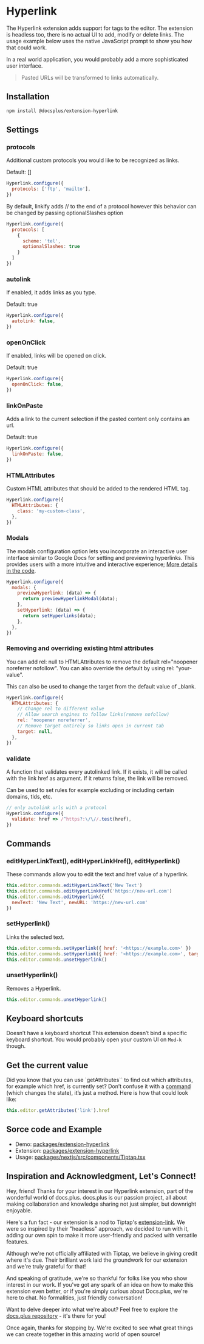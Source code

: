 # Hyperlink

The Hyperlink extension adds support for tags to the editor. The extension is headless too, there is no actual UI to add, modify or delete links. The usage example below uses the native JavaScript prompt to show you how that could work.

In a real world application, you would probably add a more sophisticated user interface.

> Pasted URLs will be transformed to links automatically.

## Installation

````sh
npm install @docsplus/extension-hyperlink
````

## Settings

### protocols

Additional custom protocols you would like to be recognized as links.

Default: []

````js
Hyperlink.configure({
  protocols: ['ftp', 'mailto'],
})
````

By default, linkify adds // to the end of a protocol however this behavior can be changed by passing optionalSlashes option

````js
Hyperlink.configure({
  protocols: [
    {
      scheme: 'tel',
      optionalSlashes: true
    }
  ]
})
````

### autolink

If enabled, it adds links as you type.

Default: true

````js
Hyperlink.configure({
  autolink: false,
})
````

### openOnClick

If enabled, links will be opened on click.

Default: true

````js
Hyperlink.configure({
  openOnClick: false,
})
````

### linkOnPaste

Adds a link to the current selection if the pasted content only contains an url.

Default: true

````js
Hyperlink.configure({
  linkOnPaste: false,
})
````

### HTMLAttributes

Custom HTML attributes that should be added to the rendered HTML tag.

````js
Hyperlink.configure({
  HTMLAttributes: {
    class: 'my-custom-class',
  },
})
````

### Modals

The modals configuration option lets you incorporate an interactive user interface similar to Google Docs for setting and previewing hyperlinks. This provides users with a more intuitive and interactive experience; [More details in the code](https://github.com/HMarzban/extension-hyperlink/blob/4f37ffa18237f10d76c316844b1c2ab20b751fe9/packages/nextjs/src/components/Tiptap.tsx#L21-L28).
````js
Hyperlink.configure({
  modals: {
    previewHyperlink: (data) => {
      return previewHyperlinkModal(data);
    },
    setHyperlink: (data) => {
      return setHyperlinks(data);
    },
  },
})
````

### Removing and overriding existing html attributes

You can add rel: null to HTMLAttributes to remove the default rel="noopener noreferrer nofollow". You can also override the default by using rel: "your-value".

This can also be used to change the target from the default value of _blank.

````js
Hyperlink.configure({
  HTMLAttributes: {
    // Change rel to different value
    // Allow search engines to follow links(remove nofollow)
    rel: 'noopener noreferrer',
    // Remove target entirely so links open in current tab
    target: null,
  },
})
````

### validate

A function that validates every autolinked link. If it exists, it will be called with the link href as argument. If it returns false, the link will be removed.

Can be used to set rules for example excluding or including certain domains, tlds, etc.

````js
// only autolink urls with a protocol
Hyperlink.configure({
  validate: href => /^https?:\/\//.test(href),
})
````

## Commands

### editHyperLinkText(), editHyperLinkHref(), editHyperlink()

These commands allow you to edit the text and href value of a hyperlink.

```js
this.editor.commands.editHyperLinkText('New Text')
this.editor.commands.editHyperLinkHref('https://new-url.com')
this.editor.commands.editHyperlink({
  newText: 'New Text', newURL: 'https://new-url.com'
})
```

### setHyperlink()

Links the selected text.

````js
this.editor.commands.setHyperlink({ href: '<https://example.com>' })
this.editor.commands.setHyperlink({ href: '<https://example.com>', target: '_blank' })
this.editor.commands.unsetHyperlink()
````

### unsetHyperlink()

Removes a Hyperlink.

````js
this.editor.commands.unsetHyperlink()
````

## Keyboard shortcuts

Doesn’t have a keyboard shortcut
This extension doesn’t bind a specific keyboard shortcut. You would probably open your custom UI on `Mod-k` though.

## Get the current value
Did you know that you can use `getAttributes`` to find out which attributes, for example which href, is currently set? Don’t confuse it with a <u>command</u> (which changes the state), it’s just a method. Here is how that could look like:

```js
this.editor.getAttributes('link').href
```

## Sorce code and Example

- Demo:
[packages/extension-hyperlink](https://github.com/HMarzban/extension-hyperlink)
- Extension:
[packages/extension-hyperlink](https://github.com/HMarzban/extension-hyperlink/tree/main/packages/extension-hyperlink)
- Usage:  [packages/nextjs/src/components/Tiptap.tsx](https://github.com/HMarzban/extension-hyperlink/blob/59f45eba1886202f4840eb2112c34574c16fe68a/packages/nextjs/src/components/Tiptap.tsx#L19-L29)
## Inspiration and Acknowledgment, Let's Connect!
Hey, friend! Thanks for your interest in our Hyperlink extension, part of the wonderful world of docs.plus. docs.plus is our passion project, all about making collaboration and knowledge sharing not just simpler, but downright enjoyable.

Here's a fun fact - our extension is a nod to Tiptap's [extension-link](https://github.com/HMarzban/extension-hyperlink/tree/main/packages/extension-hyperlink). We were so inspired by their "headless" approach, we decided to run with it, adding our own spin to make it more user-friendly and packed with versatile features.

Although we're not officially affiliated with Tiptap, we believe in giving credit where it's due. Their brilliant work laid the groundwork for our extension and we're truly grateful for that!

And speaking of gratitude, we're so thankful for folks like you who show interest in our work. If you've got any spark of an idea on how to make this extension even better, or if you're simply curious about Docs.plus, we're here to chat. No formalities, just friendly conversation!

Want to delve deeper into what we're about? Feel free to explore the [docs.plus repository](https://github.com/docs-plus/docs.plus) - it's there for you!

Once again, thanks for stopping by. We're excited to see what great things we can create together in this amazing world of open source!
